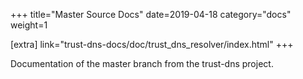 +++
title="Master Source Docs"
date=2019-04-18
category="docs"
weight=1

[extra]
link="trust-dns-docs/doc/trust_dns_resolver/index.html"
+++

Documentation of the master branch from the trust-dns project.
